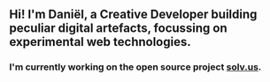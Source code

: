 ## Hi! I'm Daniël, a Creative Developer building peculiar digital artefacts, focussing on experimental web technologies. 
### I'm currently working on the open source project [solv.us](https://github.com/solv-us).
